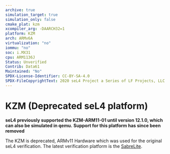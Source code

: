 ```yaml
---
archive: true
simulation_target: true
simulation_only: false
cmake_plat: kzm
xcompiler_arg: -DAARCH32=1
platform: KZM
arch: ARMv6A
virtualization: "no"
iommu: "no"
soc: i.MX31
cpu: ARM1136J
Status: Unverified
Contrib: Data61
Maintained: "No"
SPDX-License-Identifier: CC-BY-SA-4.0
SPDX-FileCopyrightText: 2020 seL4 Project a Series of LF Projects, LLC.
---
```

# KZM (Deprecated seL4 platform)

**seL4 previously supported the KZM-ARM11-01 until version 12.1.0, which can also be simulated in qemu.**
**Support for this platform has since been removed**

The KZM is deprecated, ARMv11 Hardware which was used for the original seL4 verification. The latest
verification platform is the [SabreLite](/Hardware/sabreLite.html).
